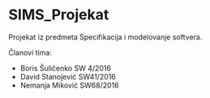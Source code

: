 # SIMS_Projekat
Projekat iz predmeta Specifikacija i modelovanje softvera.

Članovi tima: 
* Boris Šuličenko  SW 4/2016
* David Stanojević SW41/2016
* Nemanja Miković  SW68/2016
